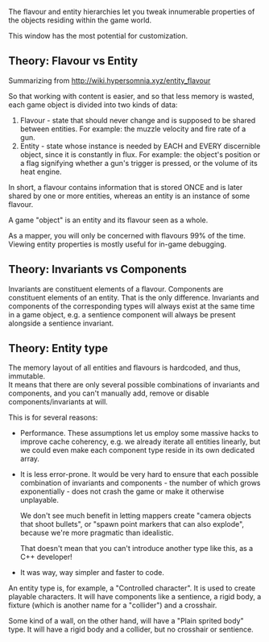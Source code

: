 The flavour and entity hierarchies let you tweak innumerable properties 
of the objects residing within the game world.

This window has the most potential for customization.

## Theory: Flavour vs Entity

Summarizing from http://wiki.hypersomnia.xyz/entity_flavour

So that working with content is easier, and so that less memory is wasted,  
each game object is divided into two kinds of data:

1. Flavour - state that should never change and is supposed to be shared between entities.
   For example: the muzzle velocity and fire rate of a gun.
2. Entity - state whose instance is needed by EACH and EVERY discernible object, since it is constantly in flux.
   For example: the object's position or a flag signifying whether a gun's trigger is pressed, or the volume of its heat engine.

In short, a flavour contains information that is stored ONCE and is later shared by one or more entities,
whereas an entity is an instance of some flavour.

A game "object" is an entity and its flavour seen as a whole.

As a mapper, you will only be concerned with flavours 99% of the time.
Viewing entity properties is mostly useful for in-game debugging.

## Theory: Invariants vs Components

Invariants are constituent elements of a flavour.
Components are constituent elements of an entity.
That is the only difference.
Invariants and components of the corresponding types will always exist at the same time in a game object,
e.g. a sentience component will always be present alongside a sentience invariant.

## Theory: Entity type

The memory layout of all entities and flavours is hardcoded, and thus, immutable.  
It means that there are only several possible combinations of invariants and components,
and you can't manually add, remove or disable components/invariants at will.  

This is for several reasons:
- Performance. These assumptions let us employ some massive hacks to improve cache coherency,
  e.g. we already iterate all entities linearly, 
  but we could even make each component type reside in its own dedicated array.
- It is less error-prone. It would be very hard to ensure that each possible combination
  of invariants and components - the number of which grows exponentially - does not crash the game 
  or make it otherwise unplayable.
  
  We don't see much benefit in letting mappers create "camera objects that shoot bullets",
  or "spawn point markers that can also explode", because we're more pragmatic than idealistic.

  That doesn't mean that you can't introduce another type like this, as a C++ developer!
- It was way, way simpler and faster to code.

An entity type is, for example, a "Controlled character".
It is used to create playable characters. 
It will have components like a sentience, a rigid body, a fixture (which is another name for a "collider") 
and a crosshair.

Some kind of a wall, on the other hand, will have a "Plain sprited body" type.
It will have a rigid body and a collider, but no crosshair or sentience.
